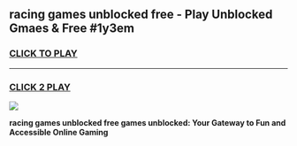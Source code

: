 
## racing games unblocked free - Play Unblocked Gmaes & Free #1y3em
<h3>
<a href="https://premium.freeplayer.one?title=racing_games_unblocked_free&ref=01M">CLICK TO PLAY</a></h3>
<hr>

<h3>
<a href="https://premium.freeplayer.one?title=racing_games_unblocked_free&ref=01M">CLICK 2 PLAY</a>
  
</h3>

<a href="https://premium.freeplayer.one?title=racing_games_unblocked_free&ref=01M"><img src="https://clearcache.store/games.png"></a>


**racing games unblocked free games unblocked: Your Gateway to Fun and Accessible Online Gaming**
